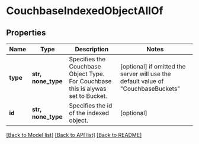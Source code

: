 # CouchbaseIndexedObjectAllOf


## Properties
Name | Type | Description | Notes
------------ | ------------- | ------------- | -------------
**type** | **str, none_type** | Specifies the Couchbase Object Type. For Couchbase this is alywas set to Bucket. | [optional]  if omitted the server will use the default value of "CouchbaseBuckets"
**id** | **str, none_type** | Specifies the id of the indexed object. | [optional] 

[[Back to Model list]](../README.md#documentation-for-models) [[Back to API list]](../README.md#documentation-for-api-endpoints) [[Back to README]](../README.md)


